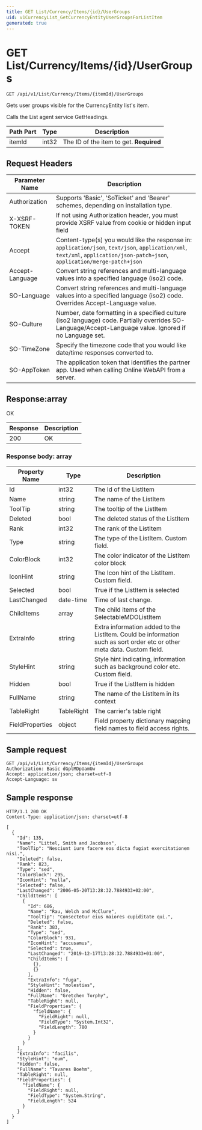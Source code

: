 ```yaml
---
title: GET List/Currency/Items/{id}/UserGroups
uid: v1CurrencyList_GetCurrencyEntityUserGroupsForListItem
generated: true
---
```


# GET List/Currency/Items/{id}/UserGroups

```http
GET /api/v1/List/Currency/Items/{itemId}/UserGroups
```

Gets user groups visible for the CurrencyEntity list's item.


Calls the List agent service GetHeadings.





| Path Part | Type | Description |
|-----------|------|-------------|
| itemId | int32 | The ID of the item to get. **Required** |



## Request Headers

| Parameter Name | Description |
|----------------|-------------|
| Authorization  | Supports 'Basic', 'SoTicket' and 'Bearer' schemes, depending on installation type. |
| X-XSRF-TOKEN   | If not using Authorization header, you must provide XSRF value from cookie or hidden input field |
| Accept         | Content-type(s) you would like the response in: `application/json`, `text/json`, `application/xml`, `text/xml`, `application/json-patch+json`, `application/merge-patch+json` |
| Accept-Language | Convert string references and multi-language values into a specified language (iso2) code. |
| SO-Language | Convert string references and multi-language values into a specified language (iso2) code. Overrides Accept-Language value. |
| SO-Culture | Number, date formatting in a specified culture (iso2 language) code. Partially overrides SO-Language/Accept-Language value. Ignored if no Language set. |
| SO-TimeZone | Specify the timezone code that you would like date/time responses converted to. |
| SO-AppToken | The application token that identifies the partner app. Used when calling Online WebAPI from a server. |


## Response:array

OK

| Response | Description |
|----------------|-------------|
| 200 | OK |

### Response body: array

| Property Name | Type |  Description |
|----------------|------|--------------|
| Id | int32 | The Id of the ListItem |
| Name | string | The name of the ListItem |
| ToolTip | string | The tooltip of the ListItem |
| Deleted | bool | The deleted status of the ListItem |
| Rank | int32 | The rank of the ListItem |
| Type | string | The type of the ListItem. Custom field. |
| ColorBlock | int32 | The color indicator of the ListItem color block |
| IconHint | string | The Icon hint of the ListItem. Custom field. |
| Selected | bool | True if the ListItem is selected |
| LastChanged | date-time | Time of last change. |
| ChildItems | array | The child items of the SelectableMDOListItem |
| ExtraInfo | string | Extra information added to the ListItem. Could be information such as sort order etc or other meta data. Custom field. |
| StyleHint | string | Style hint indicating, information such as background color etc. Custom field. |
| Hidden | bool | True if the ListItem is hidden |
| FullName | string | The name of the ListItem in its context |
| TableRight | TableRight | The carrier's table right |
| FieldProperties | object | Field property dictionary mapping field names to field access rights. |

## Sample request

```http!
GET /api/v1/List/Currency/Items/{itemId}/UserGroups
Authorization: Basic dGplMDpUamUw
Accept: application/json; charset=utf-8
Accept-Language: sv
```

## Sample response

```http_
HTTP/1.1 200 OK
Content-Type: application/json; charset=utf-8

[
  {
    "Id": 135,
    "Name": "Littel, Smith and Jacobson",
    "ToolTip": "Nesciunt iure facere eos dicta fugiat exercitationem nisi.",
    "Deleted": false,
    "Rank": 823,
    "Type": "sed",
    "ColorBlock": 295,
    "IconHint": "nulla",
    "Selected": false,
    "LastChanged": "2006-05-20T13:28:32.7884933+02:00",
    "ChildItems": [
      {
        "Id": 686,
        "Name": "Rau, Welch and McClure",
        "ToolTip": "Consectetur eius maiores cupiditate qui.",
        "Deleted": false,
        "Rank": 383,
        "Type": "sed",
        "ColorBlock": 931,
        "IconHint": "accusamus",
        "Selected": true,
        "LastChanged": "2019-12-17T13:28:32.7884933+01:00",
        "ChildItems": [
          {},
          {}
        ],
        "ExtraInfo": "fuga",
        "StyleHint": "molestias",
        "Hidden": false,
        "FullName": "Gretchen Torphy",
        "TableRight": null,
        "FieldProperties": {
          "fieldName": {
            "FieldRight": null,
            "FieldType": "System.Int32",
            "FieldLength": 780
          }
        }
      }
    ],
    "ExtraInfo": "facilis",
    "StyleHint": "eum",
    "Hidden": false,
    "FullName": "Tavares Boehm",
    "TableRight": null,
    "FieldProperties": {
      "fieldName": {
        "FieldRight": null,
        "FieldType": "System.String",
        "FieldLength": 524
      }
    }
  }
]
```